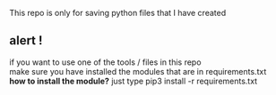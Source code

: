 This repo is only for saving python files that I have created<br>
<h2><b>alert !</b></h2>
if you want to use one of the tools / files in this repo<br>make sure you have installed the modules that are in requirements.txt<br>
<b>how to install the module?</b>
just type pip3 install -r requirements.txt
